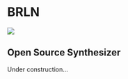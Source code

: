 # BRLN
![](https://github.com/etk70182/brln/.github/workflows/unit-tests.yml/badge.svg)
## Open Source Synthesizer

Under construction...
